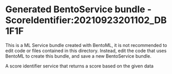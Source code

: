 # Generated BentoService bundle - ScoreIdentifier:20210923201102_DB1F1F

This is a ML Service bundle created with BentoML, it is not recommended to edit
code or files contained in this directory. Instead, edit the code that uses BentoML
to create this bundle, and save a new BentoService bundle.

A score identifier service that returns a score based on the given data